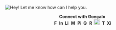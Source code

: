 ![Hey! Let me know how can I help you.](https://github.com/goncaloperes/GoncaloPeres/blob/master/GitHub_Intro.gif)

<p align="center">
	<b>Connect with Gonçalo</<b><br>
	<a href="https://facebook.com/goncalomperes" target="_blank"><img src="https://github.com/FortAwesome/Font-Awesome/blob/master/svgs/brands/facebook-f.svg" width="15" height="15" alt="Facebook"></a>
	<a href="https://www.instagram.com/goncaloperes/" target="_blank"><img src="https://github.com/FortAwesome/Font-Awesome/blob/master/svgs/brands/instagram.svg"  width="15" height="15" alt="Instagram"></a>
	<a href="https://www.linkedin.com/in/goncaloperes" target="_blank"><img src="https://github.com/FortAwesome/Font-Awesome/blob/master/svgs/brands/linkedin-in.svg"  width="15" height="15" alt="LinkedIn"></a>
	<a href="https://medium.com/@goncaloperes" target="_blank"><img src="https://github.com/FortAwesome/Font-Awesome/blob/master/svgs/brands/medium-m.svg"  width="20" height="15" alt="Medium"></a>
	<a href="ttps://www.pinterest.pt/goncalomperes/" target="_blank"><img src="https://github.com/FortAwesome/Font-Awesome/blob/master/svgs/brands/pinterest-p.svg"  width="15" height="15" alt="Pinterest"></a>
	<a href="https://www.quora.com/profile/Goncalo-Peres" target="_blank"><img src="https://github.com/FortAwesome/Font-Awesome/blob/master/svgs/brands/quora.svg"  width="15" height="15" alt="Quora"></a>
	<a href="https://www.reddit.com/user/goncaloperes" target="_blank"><img src="https://github.com/FortAwesome/Font-Awesome/blob/master/svgs/brands/reddit-alien.svg"  width="15" height="15" alt="Reddit"></a>
	<a href="https://stackoverflow.com/users/7109869/gon%C3%A7alo-peres-%E9%BE%9A%E7%87%BF%E7%A6%84" target="_blank"><img src="https://github.com/FortAwesome/Font-Awesome/blob/master/svgs/brands/stack-overflow.svg" width="20" height="20" target="_blank" alt="StackOverflow"></a>
	<a href="https://twitter.com/GoncaloMPeres" target="_blank"><img src="https://github.com/FortAwesome/Font-Awesome/blob/master/svgs/brands/twitter.svg"  width="15" height="15" alt="Twitter"></a>
	<a href="https://www.xing.com/profile/Goncalo_Peres-" target="_blank"><img src="https://github.com/FortAwesome/Font-Awesome/blob/master/svgs/brands/xing.svg"  width="15" height="15" alt="Xing"></a>
</p>
